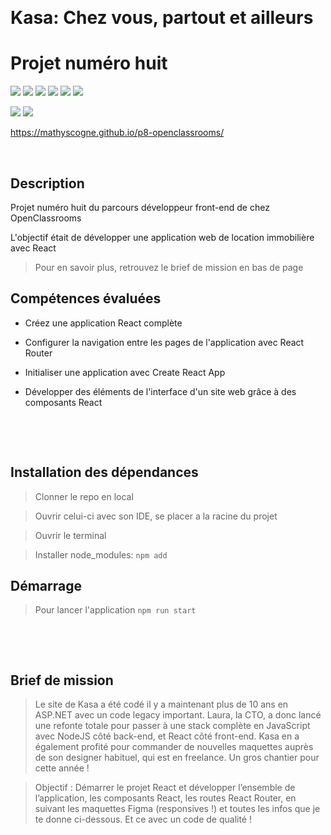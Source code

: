 &nbsp;
# Kasa: Chez vous, partout et ailleurs
# Projet numéro huit

![](https://img.shields.io/badge/PHP-777BB4?style=for-the-badge&logo=php&logoColor=white)
![](https://img.shields.io/badge/JavaScript-F7DF1E?style=for-the-badge&logo=javascript&logoColor=black)
![](https://img.shields.io/badge/Sass-CC6699?style=for-the-badge&logo=sass&logoColor=white)
![](https://img.shields.io/badge/CSS3-1572B6?style=for-the-badge&logo=css3&logoColor=white)
![](https://img.shields.io/badge/HTML5-E34F26?style=for-the-badge&logo=html5&logoColor=white)
![](https://img.shields.io/badge/React-20232A?style=for-the-badge&logo=react&logoColor=61DAFB)

![](https://forthebadge.com/images/badges/built-with-love.svg)
![](https://forthebadge.com/images/badges/powered-by-coffee.svg)

https://mathyscogne.github.io/p8-openclassrooms/
&nbsp;

&nbsp;
## Description

Projet numéro huit du parcours développeur front-end de chez OpenClassrooms

L'objectif était de développer une application web de location immobilière avec React
> Pour en savoir plus, retrouvez le brief de mission en bas de page


## Compétences évaluées

- Créez une application React complète

- Configurer la navigation entre les pages de l'application avec React Router
 
- Initialiser une application avec Create React App
 
- Développer des éléments de l'interface d'un site web grâce à des composants React

&nbsp;

&nbsp;
## Installation des dépendances

> Clonner le repo en local

> Ouvrir celui-ci avec son IDE, se placer a la racine du projet

> Ouvrir le terminal

> Installer node_modules: ``npm add``


## Démarrage

> Pour lancer l'application ``npm run start``

&nbsp;

&nbsp;
## Brief de mission

> Le site de Kasa a été codé il y a maintenant plus de 10 ans en ASP.NET avec un code legacy important. Laura, la CTO, a donc lancé une refonte totale pour passer à une stack complète en JavaScript avec NodeJS côté back-end, et React côté front-end. Kasa en a également profité pour commander de nouvelles maquettes auprès de son designer habituel, qui est en freelance. Un gros chantier pour cette année !

> Objectif : Démarrer le projet React et développer l’ensemble de l’application, les composants React, les routes React Router, en suivant les maquettes Figma (responsives !) et toutes les infos que je te donne ci-dessous. Et ce avec un code de qualité ! 
&nbsp;

&nbsp;
